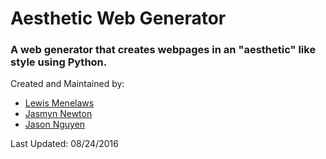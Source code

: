 # Aesthetic Web Generator

### A web generator that creates webpages in an "aesthetic" like style using Python.

Created and Maintained by:

- [Lewis Menelaws](https://github.com/elebumm)
- [Jasmyn Newton](https://github.com/1ogica1)
- [Jason Nguyen](https://github.com/jasonmasterrace)

Last Updated: 08/24/2016